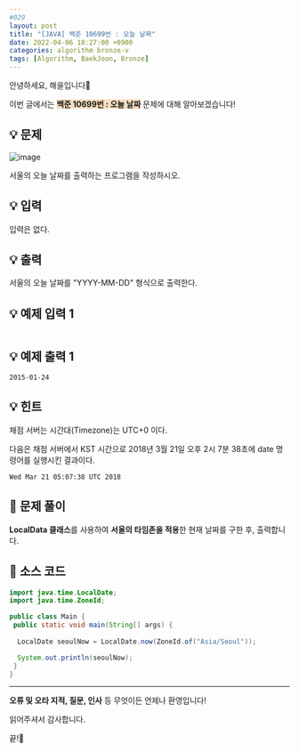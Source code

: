 ```yaml
---
#029
layout: post
title: "[JAVA] 백준 10699번 : 오늘 날짜"
date: 2022-04-06 18:27:00 +0900
categories: algorithm bronze-v
tags: [Algorithm, BaekJoon, Bronze]
---
```


안녕하세요, 해을입니다🦖

이번 글에서는 <span style="background-color:#f7ddbe">**백준 10699번 : 오늘 날짜**</span> 문제에 대해 알아보겠습니다!

## 💡 문제

![image](https://user-images.githubusercontent.com/39720852/163589579-b5bed4d3-6ee7-45ab-85d7-9be989094c64.png)

서울의 오늘 날짜를 출력하는 프로그램을 작성하시오.

## 💡 입력

입력은 없다.

## 💡 출력

서울의 오늘 날짜를 "YYYY-MM-DD" 형식으로 출력한다.

## 💡 예제 입력 1

```

```

## 💡 예제 출력 1

```
2015-01-24
```

## 💡 힌트

채점 서버는 시간대(Timezone)는 UTC+0 이다.

다음은 채점 서버에서 KST 시간으로 2018년 3월 21일 오후 2시 7분 38초에 date 명령어를 실행시킨 결과이다.

```
Wed Mar 21 05:07:38 UTC 2018
```

## 🚩 문제 풀이

**LocalData 클래스**를 사용하여 **서울의 타임존을 적용**한 현재 날짜를 구한 후, 출력합니다.

## 🚩 소스 코드

``` java
import java.time.LocalDate;
import java.time.ZoneId;

public class Main {
 public static void main(String[] args) {
  
  LocalDate seoulNow = LocalDate.now(ZoneId.of("Asia/Seoul"));

  System.out.println(seoulNow);
 }
}
```

---

**오류 및 오타 지적, 질문, 인사** 등 무엇이든 언제나 환영입니다!

읽어주셔서 감사합니다.

끝!🦕
